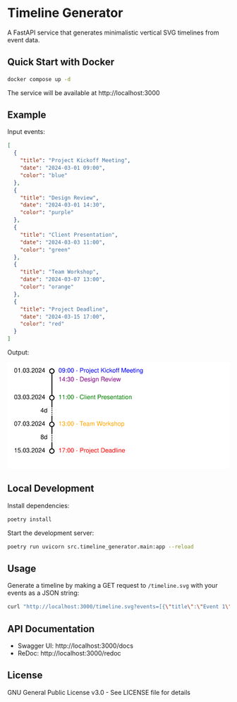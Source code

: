 # Timeline Generator

A FastAPI service that generates minimalistic vertical SVG timelines from event data.

## Quick Start with Docker

```bash
docker compose up -d
```

The service will be available at http://localhost:3000

## Example

Input events:
```json
[
  {
    "title": "Project Kickoff Meeting",
    "date": "2024-03-01 09:00",
    "color": "blue"
  },
  {
    "title": "Design Review",
    "date": "2024-03-01 14:30",
    "color": "purple"
  },
  {
    "title": "Client Presentation",
    "date": "2024-03-03 11:00",
    "color": "green"
  },
  {
    "title": "Team Workshop",
    "date": "2024-03-07 13:00",
    "color": "orange"
  },
  {
    "title": "Project Deadline",
    "date": "2024-03-15 17:00",
    "color": "red"
  }
]
```

Output:

![Example Timeline](example_output.svg)

## Local Development

Install dependencies:
```bash
poetry install
```

Start the development server:
```bash
poetry run uvicorn src.timeline_generator.main:app --reload
```

## Usage

Generate a timeline by making a GET request to `/timeline.svg` with your events as a JSON string:

```bash
curl "http://localhost:3000/timeline.svg?events=[{\"title\":\"Event 1\",\"date\":\"2024-02-15 09:30\",\"color\":\"blue\"}]" > timeline.svg
```

## API Documentation

- Swagger UI: http://localhost:3000/docs
- ReDoc: http://localhost:3000/redoc

## License

GNU General Public License v3.0 - See LICENSE file for details